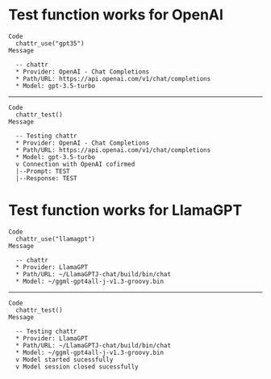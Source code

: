 # Test function works for OpenAI

    Code
      chattr_use("gpt35")
    Message
      
      -- chattr 
      * Provider: OpenAI - Chat Completions
      * Path/URL: https://api.openai.com/v1/chat/completions
      * Model: gpt-3.5-turbo

---

    Code
      chattr_test()
    Message
      
      -- Testing chattr 
      * Provider: OpenAI - Chat Completions
      * Path/URL: https://api.openai.com/v1/chat/completions
      * Model: gpt-3.5-turbo
      v Connection with OpenAI cofirmed
      |--Prompt: TEST
      |--Response: TEST

# Test function works for LlamaGPT

    Code
      chattr_use("llamagpt")
    Message
      
      -- chattr 
      * Provider: LlamaGPT
      * Path/URL: ~/LlamaGPTJ-chat/build/bin/chat
      * Model: ~/ggml-gpt4all-j-v1.3-groovy.bin

---

    Code
      chattr_test()
    Message
      
      -- Testing chattr 
      * Provider: LlamaGPT
      * Path/URL: ~/LlamaGPTJ-chat/build/bin/chat
      * Model: ~/ggml-gpt4all-j-v1.3-groovy.bin
      v Model started sucessfully
      v Model session closed sucessfully

